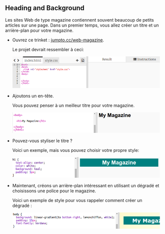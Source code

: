 ## Heading and Background

Les sites Web de type magazine contiennent souvent beaucoup de petits articles sur une page. Dans un premier temps, vous allez créer un titre et un arrière-plan pour votre magazine.

+ Ouvrez ce trinket : <a href="http://jumpto.cc/web-magazine" target="_blank">jumpto.cc/web-magazine</a>.
    
    Le projet devrait ressembler à ceci:
    
    ![screenshot](images/magazine-starter.png)

+ Ajoutons un en-tête.
    
    Vous pouvez penser à un meilleur titre pour votre magazine.
    
    ![screenshot](images/magazine-heading.png)

+ Pouvez-vous styliser le titre ?
    
    Voici un exemple, mais vous pouvez choisir votre propre style:
    
    ![screenshot](images/magazine-heading-style.png)

+ Maintenant, créons un arrière-plan intéressant en utilisant un dégradé et choisissons une police pour le magazine.
    
    Voici un exemple de style pour vous rappeler comment créer un dégradé :
    
    ![screenshot](images/magazine-background.png)